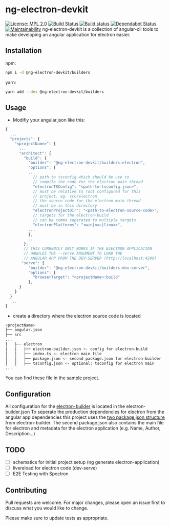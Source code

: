 # ng-electron-devkit

[![License: MPL 2.0](https://img.shields.io/badge/License-MPL%202.0-brightgreen.svg)](https://opensource.org/licenses/MPL-2.0)
[![Build Status](https://travis-ci.com/nekator/ng-electron-devkit.svg?branch=master)](https://travis-ci.com/nekator/ng-electron-devkit)
[![Build status](https://ci.appveyor.com/api/projects/status/fudi26k6j15pmejt/branch/master?svg=true)](https://ci.appveyor.com/project/nekator/ng-electron-devkit/branch/master)
[![Dependabot Status](https://api.dependabot.com/badges/status?host=github&repo=nekator/ng-electron-devkit)](https://dependabot.com)
[![Maintainability](https://api.codeclimate.com/v1/badges/001c246521acbe9b0ea9/maintainability)](https://codeclimate.com/github/nekator/ng-electron-devkit/maintainability)
ng-electron-devkit is a collection of angular-cli tools to make developing an angular application for electron easier.

## Installation

npm:
```bash
npm i -d @ng-electron-devkit/builders
```
yarn:
```bash
yarn add --dev @ng-electron-devkit/builders
```

## Usage

* Modifiy your angular.json like this:

```js
{
  ...
  "projects": {
    "<projectName>": {
      ...
      "architect": {
        "build": {
          "builder": "@ng-electron-devkit/builders:electron",
          "options": {
          ...
            // path to tsconfig which should be use to
            // compile the code for the electron main thread
            "electronTSConfig": "<path-to-tsconfig.json>",
            // must be relative to root configured for this
            // project. eg. src/electron
            // the source code for the electron main thread
            // must be in this directory
            "electronProjectDir": "<path-to-electron-source-code>",
            // targets for the electron-build
            // can be comma seperated to multiple targets
            "electronPlatforms": "<win|mac|linux>",
          ...
          },
          ...
        },
        // THIS CURRENTLY ONLY WORKS IF THE ELECTRON APPLICATION
        // HANDLES THE --serve ARGUMENT TO LOAD THE
        // ANGULAR APP FROM THE DEV-SERVER (http://localhost:4200)
       "serve": {
          "builder": "@ng-electron-devkit/builders:dev-server",
          "options": {
            "browserTarget": "<projectName>:build"
          },
      }
    }
  }
  ...
}
```
* create a directory where the electron source code is located

```bash
<projectName>
├── angular.json
├── src
...
│   ├── electron
│   │   ├── electron-builder.json <- config for electron-build
│   │   ├── index.ts <- electron main file
│   │   ├── package.json <- second package.json for electron-builder
│   │   ├── tsconfig.json <- optional: tsconfig for electron main
...    
```
You can find these file in the [sample](sample) project.

## Configuration

All configuration for the [electron-builder](https://www.electron.build/configuration/configuration) is located in the electron-builder.json
To seperate the production dependencies for electron from the angular app dependencies
this project uses the [two package.json structure](https://www.electron.build/configuration/configuration) from electron-builder.
The second package.json also contains the main file for electron and metadata for the electron application (e.g. Name, Author, Description...)


## TODO

- [ ] schematics for initial project setup (ng generate electron-application)
- [ ] livereload for electron code (dev-serve)
- [ ] E2E Testing with Spectron

## Contributing
Pull requests are welcome. For major changes, please open an issue first to discuss what you would like to change.

Please make sure to update tests as appropriate.
